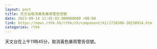 ```yaml
---
layout: post
title: 天文台取消黃色暴雨警告信號
date: 2023-09-14 11:45:03.000000000 +08:00
link: https://news.rthk.hk/rthk/ch/component/k2/1718300-20230914.htm
categories: rthk
---
```


天文台在上午11時45分，取消黃色暴雨警告信號。
